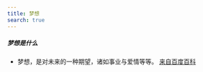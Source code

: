 ```yaml
---
title: 梦想
search: true
---
```


##### 梦想是什么

- 梦想，是对未来的一种期望，诸如事业与爱情等等。 [来自百度百科](https://baike.baidu.com/item/%E6%A2%A6%E6%83%B3/154269?fr=aladdin)
